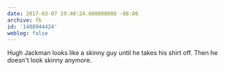 ```yaml
---
date: 2017-03-07 19:40:24.000000000 -08:00
archive: fb
id: '1488944424'
weblog: false
---
```


Hugh Jackman looks like a skinny guy until he takes his shirt off. Then he doesn't look skinny anymore.
